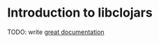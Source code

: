 # Introduction to libclojars

TODO: write [great documentation](http://jacobian.org/writing/what-to-write/)

